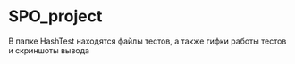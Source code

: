 # SPO_project
В папке HashTest находятся файлы тестов, а также гифки работы тестов и скриншоты вывода
